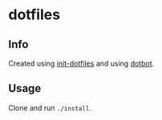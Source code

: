 # dotfiles

## Info
Created using [init-dotfiles](https://github.com/Vaelatern/init-dotfile) and using [dotbot](https://github.com/anishathalye/dotbot).

## Usage
Clone and run `./install`. 
